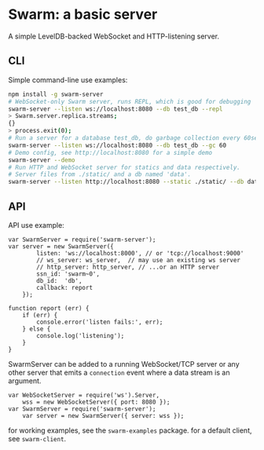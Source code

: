 # Swarm: a basic server

A simple LevelDB-backed WebSocket and HTTP-listening server.

## CLI

Simple command-line use examples:

```bash
npm install -g swarm-server
# WebSocket-only Swarm server, runs REPL, which is good for debugging
swarm-server --listen ws://localhost:8080 --db test_db --repl
> Swarm.server.replica.streams;
{}
> process.exit(0);
# Run a server for a database test_db, do garbage collection every 60sec
swarm-server --listen ws://localhost:8080 --db test_db --gc 60
# Demo config, see http://localhost:8080 for a simple demo
swarm-server --demo
# Run HTTP and WebSocket server for statics and data respectively.
# Server files from ./static/ and a db named 'data'.
swarm-server --listen http://localhost:8080 --static ./static/ --db data
```

## API

API use example:

    var SwarmServer = require('swarm-server');
    var server = new SwarmServer({
            listen: 'ws://localhost:8000', // or 'tcp://localhost:9000'
            // ws_server: ws_server,  // may use an existing ws server
            // http_server: http_server, // ...or an HTTP server
            ssn_id: 'swarm~0',
            db_id:  'db',
            callback: report
        });

    function report (err) {
        if (err) {
            console.error('listen fails:', err);
        } else {
            console.log('listening');
        }
    }

SwarmServer can be added to a running WebSocket/TCP server or any other server that emits a `connection` event where a data stream is an argument.

    var WebSocketServer = require('ws').Server,
        wss = new WebSocketServer({ port: 8080 });
    var SwarmServer = require('swarm-server');
        var server = new SwarmServer({ server: wss });


for working examples,  see the `swarm-examples` package.
for a default client, see `swarm-client`.
